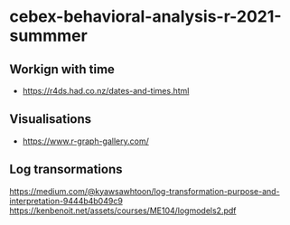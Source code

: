 # cebex-behavioral-analysis-r-2021-summmer

## Workign with time

- https://r4ds.had.co.nz/dates-and-times.html

## Visualisations

- https://www.r-graph-gallery.com/

## Log transormations
https://medium.com/@kyawsawhtoon/log-transformation-purpose-and-interpretation-9444b4b049c9
https://kenbenoit.net/assets/courses/ME104/logmodels2.pdf
